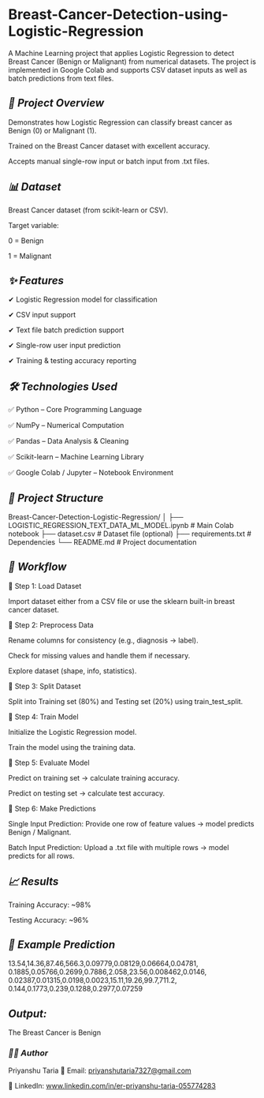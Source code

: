 # Breast-Cancer-Detection-using-Logistic-Regression

A Machine Learning project that applies Logistic Regression to detect Breast Cancer (Benign or Malignant) from numerical datasets.
The project is implemented in Google Colab and supports CSV dataset inputs as well as batch predictions from text files.

## *📌 Project Overview*

Demonstrates how Logistic Regression can classify breast cancer as Benign (0) or Malignant (1).

Trained on the Breast Cancer dataset with excellent accuracy.

Accepts manual single-row input or batch input from .txt files.

## *📊 Dataset*

Breast Cancer dataset (from scikit-learn or CSV).

Target variable:

0 = Benign

1 = Malignant

## *✨ Features*

✔ Logistic Regression model for classification

✔ CSV input support

✔ Text file batch prediction support

✔ Single-row user input prediction

✔ Training & testing accuracy reporting

## *🛠 Technologies Used*

✅ Python – Core Programming Language

✅ NumPy – Numerical Computation

✅ Pandas – Data Analysis & Cleaning

✅ Scikit-learn – Machine Learning Library

✅ Google Colab / Jupyter – Notebook Environment


## *📂 Project Structure*

Breast-Cancer-Detection-Logistic-Regression/
│
├── LOGISTIC_REGRESSION_TEXT_DATA_ML_MODEL.ipynb   # Main Colab notebook
├── dataset.csv                                    # Dataset file (optional)
├── requirements.txt                               # Dependencies
└── README.md                                      # Project documentation

## *🔄 Workflow*

🔹 Step 1: Load Dataset

Import dataset either from a CSV file or use the sklearn built-in breast cancer dataset.

🔹 Step 2: Preprocess Data

Rename columns for consistency (e.g., diagnosis → label).

Check for missing values and handle them if necessary.

Explore dataset (shape, info, statistics).

🔹 Step 3: Split Dataset

Split into Training set (80%) and Testing set (20%) using train_test_split.

🔹 Step 4: Train Model

Initialize the Logistic Regression model.

Train the model using the training data.

🔹 Step 5: Evaluate Model

Predict on training set → calculate training accuracy.

Predict on testing set → calculate test accuracy.

🔹 Step 6: Make Predictions

Single Input Prediction: Provide one row of feature values → model predicts Benign / Malignant.

Batch Input Prediction: Upload a .txt file with multiple rows → model predicts for all rows.


## *📈 Results*

Training Accuracy: ~98%

Testing Accuracy: ~96%

## *🧪 Example Prediction*

13.54,14.36,87.46,566.3,0.09779,0.08129,0.06664,0.04781,
0.1885,0.05766,0.2699,0.7886,2.058,23.56,0.008462,0.0146,
0.02387,0.01315,0.0198,0.0023,15.11,19.26,99.7,711.2,
0.144,0.1773,0.239,0.1288,0.2977,0.07259
## *Output:*
The Breast Cancer is Benign


### *👨‍💻 Author*

Priyanshu Taria
📧 Email: 	priyanshutaria7327@gmail.com

🔗 LinkedIn: www.linkedin.com/in/er-priyanshu-taria-055774283






